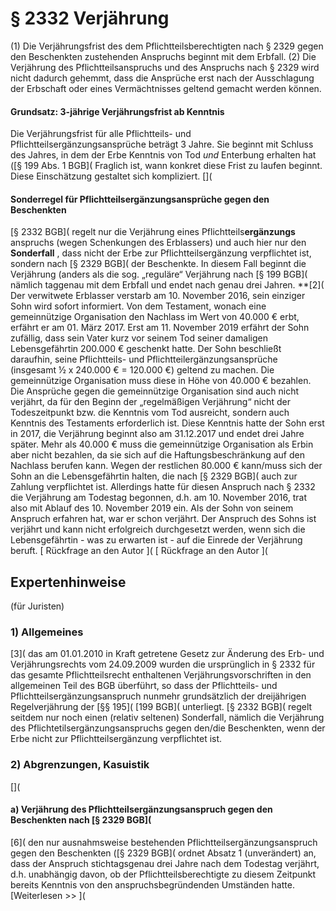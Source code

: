 # § 2332 Verjährung
(1) Die Verjährungsfrist des dem Pflichtteilsberechtigten nach § 2329 gegen den Beschenkten zustehenden Anspruchs beginnt mit dem Erbfall.
(2) Die Verjährung des Pflichtteilsanspruchs und des Anspruchs nach § 2329 wird nicht dadurch gehemmt, dass die Ansprüche erst nach der Ausschlagung der Erbschaft oder eines Vermächtnisses geltend gemacht werden können.
#### **Grundsatz: 3-jährige Verjährungsfrist ab Kenntnis**
Die Verjährungsfrist für alle Pflichtteils- und Pflichtteilsergänzungsansprüche beträgt 3 Jahre. Sie beginnt mit Schluss des Jahres, in dem der Erbe Kenntnis von Tod _und_ Enterbung erhalten hat ([§ 199 Abs. 1 BGB]( Fraglich ist, wann konkret diese Frist zu laufen beginnt. Diese Einschätzung gestaltet sich kompliziert.
[](
#### **Sonderregel für Pflichtteilsergänzungsansprüche gegen den Beschenkten**
[§ 2332 BGB]( regelt nur die Verjährung eines Pflichtteils**ergänzungs** anspruchs (wegen Schenkungen des Erblassers) und auch hier nur den **Sonderfall** , dass nicht der Erbe zur Pflichtteilsergänzung verpflichtet ist, sondern nach [§ 2329 BGB]( der Beschenkte. In diesem Fall beginnt die Verjährung (anders als die sog. „reguläre“ Verjährung nach [§ 199 BGB]( nämlich taggenau mit dem Erbfall und endet nach genau drei Jahren.
**[2]( Der verwitwete Erblasser verstarb am 10. November 2016, sein einziger Sohn wird sofort informiert. Von dem Testament, wonach eine gemeinnützige Organisation den Nachlass im Wert von 40.000 € erbt, erfährt er am 01. März 2017. Erst am 11. November 2019 erfährt der Sohn zufällig, dass sein Vater kurz vor seinem Tod seiner damaligen Lebensgefährtin 200.000 € geschenkt hatte. Der Sohn beschließt daraufhin, seine Pflichtteils- und Pflichtteilergänzungsansprüche (insgesamt ½ x 240.000 € = 120.000 €) geltend zu machen.
Die gemeinnützige Organisation muss diese in Höhe von 40.000 € bezahlen. Die Ansprüche gegen die gemeinnützige Organisation sind auch nicht verjährt, da für den Beginn der „regelmäßigen Verjährung“ nicht der Todeszeitpunkt bzw. die Kenntnis vom Tod ausreicht, sondern auch Kenntnis des Testaments erforderlich ist. Diese Kenntnis hatte der Sohn erst in 2017, die Verjährung beginnt also am 31.12.2017 und endet drei Jahre später. Mehr als 40.000 € muss die gemeinnützige Organisation als Erbin aber nicht bezahlen, da sie sich auf die Haftungsbeschränkung auf den Nachlass berufen kann.
Wegen der restlichen 80.000 € kann/muss sich der Sohn an die Lebensgefährtin halten, die nach [§ 2329 BGB]( auch zur Zahlung verpflichtet ist. Allerdings hatte für diesen Anspruch nach § 2332 die Verjährung am Todestag begonnen, d.h. am 10. November 2016, trat also mit Ablauf des 10. November 2019 ein. Als der Sohn von seinem Anspruch erfahren hat, war er schon verjährt. Der Anspruch des Sohns ist verjährt und kann nicht erfolgreich durchgesetzt werden, wenn sich die Lebensgefährtin - was zu erwarten ist - auf die Einrede der Verjährung beruft.
[ Rückfrage an den Autor ]( [ Rückfrage an den Autor ](
## Expertenhinweise
(für Juristen)
### 1) Allgemeines
[3]( das am 01.01.2010 in Kraft getretene Gesetz zur Änderung des Erb- und Verjährungsrechts vom 24.09.2009 wurden die ursprünglich in § 2332 für das gesamte Pflichtteilsrecht enthaltenen Verjährungsvorschriften in den allgemeinen Teil des BGB überführt, so dass der Pflichtteils- und Pflichtteilsergänzungsanspruch nunmehr grundsätzlich der dreijährigen Regelverjährung der [§§ 195]( [199 BGB]( unterliegt. [§ 2332 BGB]( regelt seitdem nur noch einen (relativ seltenen) Sonderfall, nämlich die Verjährung des Pflichtetilsergänzungsanspruchs gegen den/die Beschenkten, wenn der Erbe nicht zur Pflichtteilsergänzung verpflichtet ist.
### 2) Abgrenzungen, Kasuistik
[](
#### a) Verjährung des Pflichtteilsergänzungsanspruch gegen den Beschenkten nach [§ 2329 BGB](
[6]( den nur ausnahmsweise bestehenden Pflichtteilsergänzungsanspruch gegen den Beschenkten ([§ 2329 BGB]( ordnet Absatz 1 (unverändert) an, dass der Anspruch stichtagsgenau drei Jahre nach dem Todestag verjährt, d.h. unabhängig davon, ob der Pflichtteilsberechtigte zu diesem Zeitpunkt bereits Kenntnis von den anspruchsbegründenden Umständen hatte.
[Weiterlesen >> ](